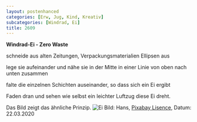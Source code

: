 ```yaml
---
layout: postenhanced
categories: [Erw, Jug, Kind, Kreativ]
subcategories: [Windrad, Ei]
title: 2609
---
```

**Windrad-Ei - Zero Waste**

schneide aus alten Zeitungen, Verpackungsmaterialien Ellipsen aus

lege sie aufeinander und nähe sie in der Mitte in einer Linie von oben nach unten zusammen

falte die einzelnen Schichten auseinander, so dass sich ein Ei ergibt

Faden dran und sehen wie selbst ein leichter Luftzug diese Ei dreht.

Das Bild zeigt das ähnliche Prinzip.
![Ei](https://cdn.pixabay.com/photo/2012/10/16/15/50/windspiel-61743_1280.jpg)
Bild: Hans, [Pixabay Lisence](https://pixabay.com/de/photos/windspiel-wind-windkraft-farben-61743/), Datum: 22.03.2020
